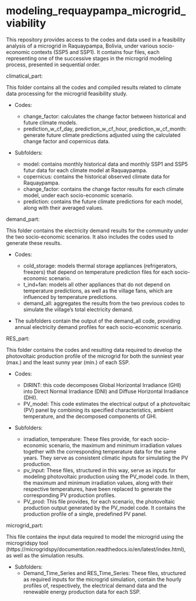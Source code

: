 # modeling_requaypampa_microgrid_viability
This repository provides access to the codes and data used in a feasibility analysis of a microgrid in Raquaypampa, Bolivia, under various socio-economic contexts (SSP5 and SSP1). It contains four files, each representing one of the successive stages in the microgrid modeling process, presented in sequential order.

climatical_part:

This folder contains all the codes and compiled results related to climate data processing for the microgrid feasibility study.

  * Codes:
    - change_factor: calculates the change factor between historical and future climate models.
    - prediction_w_cf_day, prediction_w_cf_hour, prediction_w_cf_month: generate future climate predictions adjusted using the calculated change factor and copernicus data.

  * Subfolders:
    - model: contains monthly historical data and monthly SSP1 and SSP5 futur data for each climate model at Raquaypampa.
    - copernicus: contains the historical observed climate data for Raquaypampa.
    - change_factor: contains the change factor results for each climate model, under each socio-economic scenario.
    - prediction: contains the future climate predictions for each model, along with their averaged values.

demand_part:

This folder contains the electricity demand results for the community under the two socio-economic scenarios. It also includes the codes used to generate these results.

  * Codes:
    - cold_storage: models thermal storage appliances (refrigerators, freezers) that depend on temperature prediction files for each socio-economic scenario.
    - t_ind+fan: models all other appliances that do not depend on temperature predictions, as well as the village fans, which are influenced by temperature predictions.
    - demand_all: aggregates the results from the two previous codes to simulate the village’s total electricity demand.

  * The subfolders contain the output of the demand_all code, providing annual electricity demand profiles for each socio-economic scenario.

RES_part:

This folder contains the codes and resulting data required to develop the photovoltaic production profile of the microgrid for both the sunniest year (max.) and the least sunny year (min.) of each SSP.

 * Codes:
   - DIRINT: this code decomposes Global Horizontal Irradiance (GHI) into Direct Normal Irradiance (DNI) and Diffuse Horizontal Irradiance (DHI).
   - PV_model: This code estimates the electrical output of a photovoltaic (PV) panel by combining its specified characteristics, ambient temperature, and the decomposed components of GHI.
     
 * Subfolders:
   - irradiation, temperature: These files provide, for each socio-economic scenario, the maximum and minimum irradiation values together with the corresponding temperature data for the same years. They serve as consistent climatic inputs for simulating the PV production.
   - pv_input: These files, structured in this way, serve as inputs for modeling photovoltaic production using the PV_model code. In them, the maximum and minimum irradiation values, along with their respective temperatures, have been replaced to generate the corresponding PV production profiles.
   - PV_prod: This file provides, for each scenario, the photovoltaic production output generated by the PV_model code. It contains the production profile of a single, predefined PV panel.

microgrid_part:

This file contains the input data required to model the microgrid using the microgridspy tool (https://microgridspy/documentation.readthedocs.io/en/latest/index.html), as well as the simulation results. 

 * Subfolders:
    - Demand_Time_Series and RES_Time_Series: These files, structured as required inputs for the microgrid simulation, contain the hourly profiles of, respectively, the electrical demand data and the renewable energy production data for each SSP.





